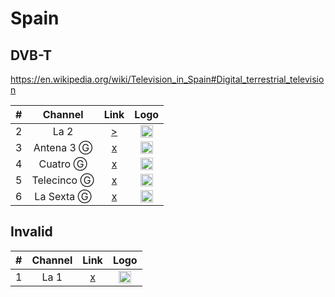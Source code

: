 <h1>Spain</h1>

<h2>DVB-T</h2>

https://en.wikipedia.org/wiki/Television_in_Spain#Digital_terrestrial_television

| #   | Channel        | Link  | Logo |
|:---:|:--------------:|:-----:|:-----:
| 2   | La 2           | [>](https://hlsliveamdgl0-lh.akamaihd.net/i/hlsdvrlive_1@60531/master.m3u8) | <img height="20" src="https://i.imgur.com/DmuTwDw.png"/> |
| 3   | Antena 3  Ⓖ     | [x]() | <img height="20" src="https://i.imgur.com/j3SP4BS.png"/> |
| 4   | Cuatro    Ⓖ     | [x]() | <img height="20" src="https://i.imgur.com/zROxNap.png"/> |
| 5   | Telecinco  Ⓖ    | [x]() | <img height="20" src="https://i.imgur.com/JECsKdk.png"/> |
| 6   | La Sexta  Ⓖ     | [x]() | <img height="20" src="https://i.imgur.com/b59MxgM.png"/> |

<h2>Invalid</h2>

| #   | Channel        | Link  | Logo |
|:---:|:--------------:|:-----:|:-----:
| 1   | La 1        | [x]() | <img height="20" src="https://i.imgur.com/NbesiPn.png"/> |
